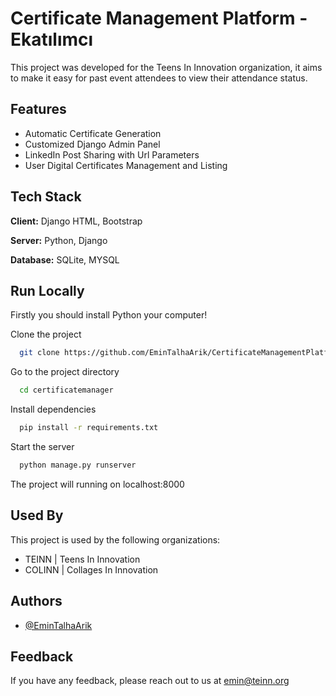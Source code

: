 
# Certificate Management Platform - Ekatılımcı

This project was developed for the Teens In Innovation organization, it aims to make it easy for past event attendees to view their attendance status.


## Features

- Automatic Certificate Generation
- Customized Django Admin Panel
- LinkedIn Post Sharing with Url Parameters
- User Digital Certificates Management and Listing


## Tech Stack

**Client:** Django HTML, Bootstrap

**Server:** Python, Django

**Database:** SQLite, MYSQL


## Run Locally

Firstly you should install Python your computer!

Clone the project

```bash
  git clone https://github.com/EminTalhaArik/CertificateManagementPlatform.git
```

Go to the project directory

```bash
  cd certificatemanager
```

Install dependencies

```bash
  pip install -r requirements.txt
```

Start the server

```bash
  python manage.py runserver
```

The project will running on localhost:8000

## Used By

This project is used by the following organizations:

- TEINN | Teens In Innovation
- COLINN | Collages In Innovation


## Authors

- [@EminTalhaArik](https://www.github.com/EminTalhaArik)


## Feedback

If you have any feedback, please reach out to us at emin@teinn.org

